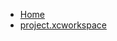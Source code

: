 <!-- docs/_sidebar.md -->
- [Home](/)
- [project.xcworkspace](Tutorials/LoginScreenTutorial/LoginScreenTutorial.xcodeproj/project.xcworkspace/)